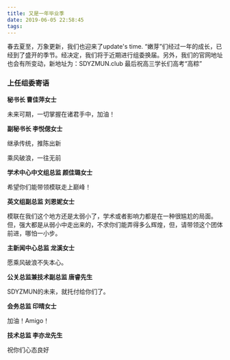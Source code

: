 ```yaml
---
title: 又是一年毕业季
date: 2019-06-05 22:58:45
tags:
---
```


  春去夏至，万象更新，我们也迎来了update's time.
  “嫩芽”们经过一年的成长，已经到了盛开的季节。经决定，我们将于近期进行组委换届。另外，我们的官网地址也会有所变动，新地址为：SDYZMUN.club
  最后祝高三学长们高考“高粽”

### 上任组委寄语

**秘书长 曹佳萍女士**

未来可期，一切掌握在诸君手中，加油！

**副秘书长 李悦偲女士**

继承传统，推陈出新

乘风破浪，一往无前

**学术中心中文组总监 颜佳璐女士**

希望你们能带领模联走上巅峰！

**英文组副总监 刘恩妮女士**

模联在我们这个地方还是太弱小了，学术或者影响力都是在一种很尴尬的局面。但，强大都是从弱小中走出来的，不求你们能弄得多么辉煌，但，请带领这个团体前进，哪怕一小步。

**主新闻中心总监 龙溪女士**

愿乘风破浪不失本心。

**公关总监兼技术副总监 唐睿先生**

SDYZMUN的未来，就托付给你们了。

**会务总监 印晴女士**

加油！Amigo！

**技术总监 李亦龙先生**

祝你们心态良好